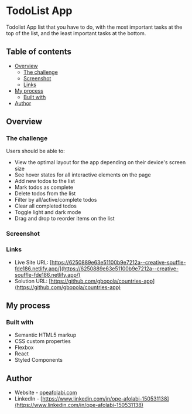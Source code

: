 # TodoList App

Todolist App list that you have to do, with the most important tasks at the top of the list, and the least important tasks at the bottom.

## Table of contents

- [Overview](#overview)
  - [The challenge](#the-challenge)
  - [Screenshot](#screenshot)
  - [Links](#links)
- [My process](#my-process)
  - [Built with](#built-with)
- [Author](#author)

## Overview

### The challenge

Users should be able to:

- View the optimal layout for the app depending on their device's screen size
- See hover states for all interactive elements on the page
- Add new todos to the list
- Mark todos as complete
- Delete todos from the list
- Filter by all/active/complete todos
- Clear all completed todos
- Toggle light and dark mode
- Drag and drop to reorder items on the list

### Screenshot

### Links

- Live Site URL: [https://6250889e63e51100b9e7212a--creative-souffle-fde186.netlify.app/](https://6250889e63e51100b9e7212a--creative-souffle-fde186.netlify.app/)
- Solution URL: [https://github.com/gbopola/countries-app](https://github.com/gbopola/countries-app)

## My process

### Built with

- Semantic HTML5 markup
- CSS custom properties
- Flexbox
- React
- Styled Components

## Author

- Website - [opeafolabi.com](opeafolabi.com)
- LinkedIn - [https://www.linkedin.com/in/ope-afolabi-150531138](https://www.linkedin.com/in/ope-afolabi-150531138)
